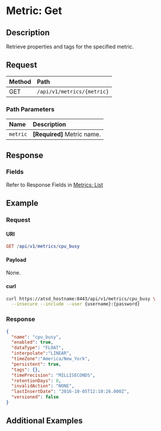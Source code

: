 # Metric: Get

## Description

Retrieve properties and tags for the specified metric.

## Request

| **Method** | **Path** |
|:---|:---|
| GET | `/api/v1/metrics/{metric}` |

### Path Parameters

| **Name** | **Description** |
|:---|:---|
| `metric` | **[Required]** Metric name. |

## Response

### Fields

Refer to Response Fields in [Metrics: List](list.md#fields)

## Example

### Request

#### URI

```elm
GET /api/v1/metrics/cpu_busy
```

#### Payload

None.

#### curl

```bash
curl https://atsd_hostname:8443/api/v1/metrics/cpu_busy \
  --insecure --include --user {username}:{password}
```

### Response

```json
{
  "name": "cpu_busy",
  "enabled": true,
  "dataType": "FLOAT",
  "interpolate":"LINEAR",
  "timeZone":"America/New_York",
  "persistent": true,
  "tags": {},
  "timePrecision": "MILLISECONDS",
  "retentionDays": 0,
  "invalidAction": "NONE",
  "lastInsertDate": "2016-10-05T12:10:26.000Z",
  "versioned": false
}
```

## Additional Examples
